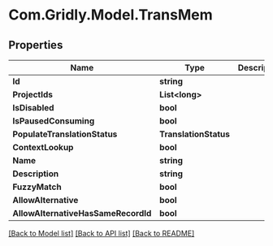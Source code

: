 
# Com.Gridly.Model.TransMem

## Properties

Name | Type | Description | Notes
------------ | ------------- | ------------- | -------------
**Id** | **string** |  | [optional] 
**ProjectIds** | **List&lt;long&gt;** |  | [optional] 
**IsDisabled** | **bool** |  | [optional] 
**IsPausedConsuming** | **bool** |  | [optional] 
**PopulateTranslationStatus** | **TranslationStatus** |  | [optional] 
**ContextLookup** | **bool** |  | [optional] 
**Name** | **string** |  | 
**Description** | **string** |  | [optional] 
**FuzzyMatch** | **bool** |  | [optional] 
**AllowAlternative** | **bool** |  | [optional] 
**AllowAlternativeHasSameRecordId** | **bool** |  | [optional] 

[[Back to Model list]](../README.md#documentation-for-models)
[[Back to API list]](../README.md#documentation-for-api-endpoints)
[[Back to README]](../README.md)

